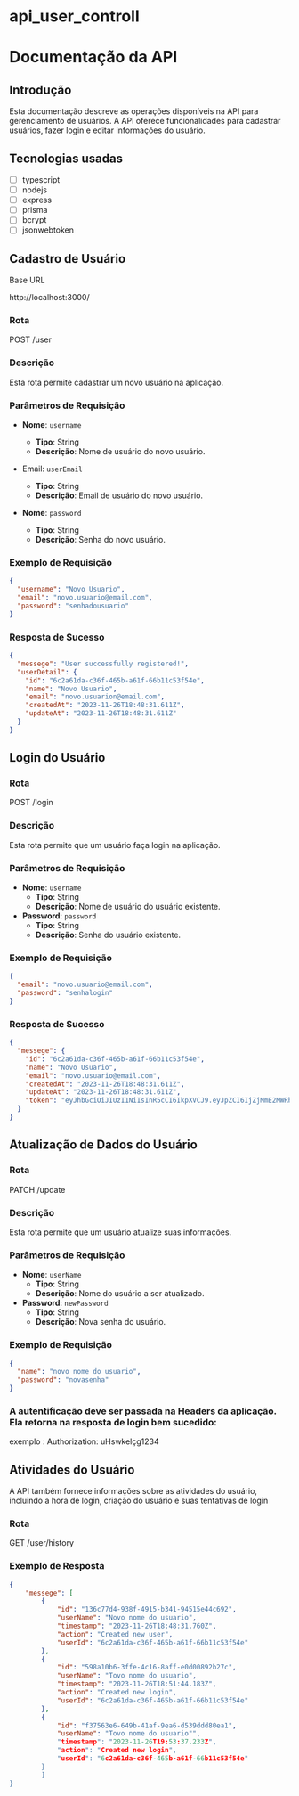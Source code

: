 # api_user_controll

# Documentação da API

## Introdução

Esta documentação descreve as operações disponíveis na API para gerenciamento de usuários. A API oferece funcionalidades para cadastrar usuários, fazer login e editar informações do usuário.

## Tecnologias usadas

- [ ] typescript
- [ ] nodejs
- [ ] express
- [ ] prisma
- [ ] bcrypt
- [ ] jsonwebtoken

## Cadastro de Usuário

Base URL

http://localhost:3000/

### Rota

POST /user

### Descrição

Esta rota permite cadastrar um novo usuário na aplicação.

### Parâmetros de Requisição

- **Nome**: `username`

  - **Tipo**: String
  - **Descrição**: Nome de usuário do novo usuário.

- Email: `userEmail`

  - **Tipo**: String
  - **Descrição**: Email de usuário do novo usuário.

- **Nome**: `password`

  - **Tipo**: String
  - **Descrição**: Senha do novo usuário.

### Exemplo de Requisição

```json
{
  "username": "Novo Usuario",
  "email": "novo.usuario@email.com",
  "password": "senhadousuario"
}
```

### Resposta de Sucesso

```json
{
  "messege": "User successfully registered!",
  "userDetail": {
    "id": "6c2a61da-c36f-465b-a61f-66b11c53f54e",
    "name": "Novo Usuario",
    "email": "novo.usuarion@email.com",
    "createdAt": "2023-11-26T18:48:31.611Z",
    "updateAt": "2023-11-26T18:48:31.611Z"
  }
}
```

## Login do Usuário

### Rota

POST /login

### Descrição

Esta rota permite que um usuário faça login na aplicação.

### Parâmetros de Requisição

- **Nome**: `username`
  - **Tipo**: String
  - **Descrição**: Nome de usuário do usuário existente.
- **Password**: `password`
  - **Tipo**: String
  - **Descrição**: Senha do usuário existente.

### Exemplo de Requisição

```json
{
  "email": "novo.usuario@email.com",
  "password": "senhalogin"
}
```

### Resposta de Sucesso

```json
{
  "messege": {
    "id": "6c2a61da-c36f-465b-a61f-66b11c53f54e",
    "name": "Novo Usuario",
    "email": "novo.usuario@email.com",
    "createdAt": "2023-11-26T18:48:31.611Z",
    "updateAt": "2023-11-26T18:48:31.611Z",
    "token": "eyJhbGciOiJIUzI1NiIsInR5cCI6IkpXVCJ9.eyJpZCI6IjZjMmE2MWRhLWMzNmYtNDY1Yi1hN"
  }
}
```

## Atualização de Dados do Usuário

### Rota

PATCH /update

### Descrição

Esta rota permite que um usuário atualize suas informações.

### Parâmetros de Requisição

- **Nome**: `userName`
  - **Tipo**: String
  - **Descrição**: Nome do usuário a ser atualizado.
- **Password**: `newPassword`
  - **Tipo**: String
  - **Descrição**: Nova senha do usuário.

### Exemplo de Requisição

```json
{
  "name": "novo nome do usuario",
  "password": "novasenha"
}
```

### A autentificação deve ser passada na Headers da aplicação. Ela retorna na resposta de login bem sucedido:

exemplo : Authorization: uHswkelçg1234

## Atividades do Usuário

A API também fornece informações sobre as atividades do usuário, incluindo a hora de login, criação do usuário e suas tentativas de login

### Rota

GET /user/history

### Exemplo de Resposta

```json
{
	"messege": [
		{
			"id": "136c77d4-938f-4915-b341-94515e44c692",
			"userName": "Novo nome do usuario",
			"timestamp": "2023-11-26T18:48:31.760Z",
			"action": "Created new user",
			"userId": "6c2a61da-c36f-465b-a61f-66b11c53f54e"
		},
		{
			"id": "598a10b6-3ffe-4c16-8aff-e0d00892b27c",
			"userName": "Tovo nome do usuario",
			"timestamp": "2023-11-26T18:51:44.183Z",
			"action": "Created new login",
			"userId": "6c2a61da-c36f-465b-a61f-66b11c53f54e"
		},
		{
			"id": "f37563e6-649b-41af-9ea6-d539ddd80ea1",
			"userName": "Tovo nome do usuario"",
			"timestamp": "2023-11-26T19:53:37.233Z",
			"action": "Created new login",
			"userId": "6c2a61da-c36f-465b-a61f-66b11c53f54e"
		}
	    ]
}
```

